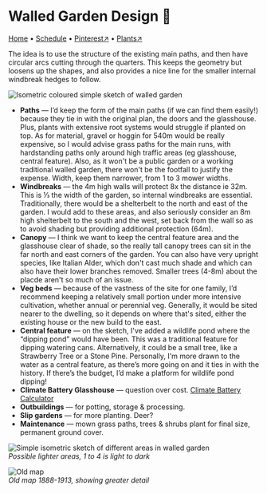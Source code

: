 # Walled Garden Design 💖

[Home](https://grwd.uk/walled) • [Schedule](https://grwd.uk/walled/schedule) • [Pinterest↗](https://pinterest.co.uk/NatureWorksGarden/walled/) • [Plants↗](https://bit.ly/walled-plants)

The idea is to use the structure of the existing main paths, and then have circular arcs cutting through the quarters. This keeps the geometry but loosens up the shapes, and also provides a nice line for the smaller internal windbreak hedges to follow.

![Isometric coloured simple sketch of walled garden](https://res.cloudinary.com/growdigital/image/upload/w_480/v1645565717/walled/isometric-walled-pond-colored.png)

* **Paths** — I’d keep the form of the main paths (if we can find them easily!) because they tie in with the original plan, the doors and the glasshouse. Plus, plants with extensive root systems would struggle if planted on top. As for material, gravel or hoggin for 540m would be really expensive, so I would advise grass paths for the main runs, with hardstanding paths only around high traffic areas (eg glasshouse, central feature). Also, as it won't be a public garden or a working traditional walled garden, there won't be the footfall to justify the expense. Width, keep them narrower, from 1 to 3 mower widths.
* **Windbreaks** — the 4m high walls will protect 8x the distance ie 32m. This is ⅓ the width of the garden, so internal windbreaks are essential. Traditionally, there would be a shelterbelt to the north and east of the garden. I would add to these areas, and also seriously consider an 8m high shelterbelt to the south and the west, set back from the wall so as to avoid shading but providing additional protection (64m). 
* **Canopy** — I think we want to keep the central feature area and the glasshouse clear of shade, so the really tall canopy trees can sit in the far north and east corners of the garden. You can also have very upright species, like Italian Alder, which don't cast much shade and which can also have their lower branches removed. Smaller trees (4-8m) about the placde aren't so much of an issue.
* **Veg beds** — because of the vastness of the site for one family, I’d recommend keeping a relatively small portion under more intensive cultivation, whether annual or perennial veg. Generally, it would be sited nearer to the dwelling, so it depends on where that's sited, either the existing house or the new build to the east.
* **Central feature** — on the sketch, I've added a wildlife pond where the “dipping pond” would have been. This was a traditional feature for dipping watering cans. Alternatively, it could be a small tree, like a Strawberry Tree or a Stone Pine. Personally, I'm more drawn to the water as a central feature, as there’s more going on and it ties in with the history. If there’s the budget, I’d make a platform for wildlife pond dipping!
* **Climate Battery Glasshouse** — question over cost. [Climate Battery Calculator](http://www.ecosystems-design.com/climate-battery-calculator.html)
* **Outbuildings** — for potting, storage & processing.
* **Slip gardens** — for more planting. Deer?
* **Maintenance** — mown grass paths, trees & shrubs plant for final size, permanent ground cover.

![Simple isometric sketch of different areas in walled garden](https://res.cloudinary.com/growdigital/image/upload/w_480/v1645648085/walled/isometric-light-areas.png)  
_Possible lighter areas, 1 to 4 is light to dark_

![Old map](https://res.cloudinary.com/growdigital/image/upload/w_420/v1645568741/walled/map-1888-1913.jpg)  
_Old map 1888-1913, showing greater detail_
